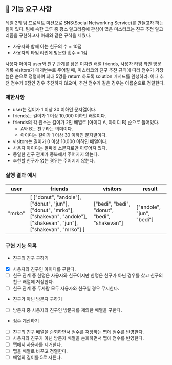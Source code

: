 ## 🚀 기능 요구 사항

레벨 2의 팀 프로젝트 미션으로 SNS(Social Networking Service)를 만들고자 하는 팀이 있다. 팀에 속한 크루 중 평소 알고리즘에 관심이 많은 미스터코는 친구 추천 알고리즘을 구현하고자 아래와 같은 규칙을 세웠다.

- 사용자와 함께 아는 친구의 수 = 10점
- 사용자의 타임 라인에 방문한 횟수 = 1점

사용자 아이디 user와 친구 관계를 담은 이차원 배열 friends, 사용자 타임 라인 방문 기록 visitors가 매개변수로 주어질 때, 미스터코의 친구 추천 규칙에 따라 점수가 가장 높은 순으로 정렬하여 최대 5명을 return 하도록 solution 메서드를 완성하라. 이때 추천 점수가 0점인 경우 추천하지 않으며, 추천 점수가 같은 경우는 이름순으로 정렬한다.

### 제한사항

- user는 길이가 1 이상 30 이하인 문자열이다.
- friends는 길이가 1 이상 10,000 이하인 배열이다.
- friends의 각 원소는 길이가 2인 배열로 [아이디 A, 아이디 B] 순으로 들어있다.
  - A와 B는 친구라는 의미이다.
  - 아이디는 길이가 1 이상 30 이하인 문자열이다.
- visitors는 길이가 0 이상 10,000 이하인 배열이다.
- 사용자 아이디는 알파벳 소문자로만 이루어져 있다.
- 동일한 친구 관계가 중복해서 주어지지 않는다.
- 추천할 친구가 없는 경우는 주어지지 않는다.

### 실행 결과 예시

| user   | friends                                                                                                                         | visitors                                      | result                    |
| ------ | ------------------------------------------------------------------------------------------------------------------------------- | --------------------------------------------- | ------------------------- |
| "mrko" | [ ["donut", "andole"], ["donut", "jun"], ["donut", "mrko"], ["shakevan", "andole"], ["shakevan", "jun"], ["shakevan", "mrko"] ] | ["bedi", "bedi", "donut", "bedi", "shakevan"] | ["andole", "jun", "bedi"] |

### 구현 기능 목록

- 친구의 친구 구하기
- [x] 사용자와 친구인 아이디를 구한다.
- [ ] 친구 관계 중 한명은 사용자와 친구이지만 한명은 친구가 아닌 경우를 찾고 친구의 친구 배열에 저장한다.
- [ ] 친구 관계 중 두사람 모두 사용자와 친구일 경우 무시한다.

- 친구가 아닌 방문자 구하기
- [ ] 방문자 중 사용자와 친구인 방문자를 제외한 배열을 구한다.

- 점수 계산하기
- [ ] 친구의 친구 배열을 순회하면서 점수를 저장하는 맵에 점수를 반영한다.
- [ ] 사용자와 친구가 아닌 방문자 배열을 순회하면서 맵에 점수를 반영한다.
- [ ] 맵에서 사용자를 제거한다.
- [ ] 맵을 배열로 바꾸고 정렬한다.
- [ ] 배열의 길이를 5로 자른다.

